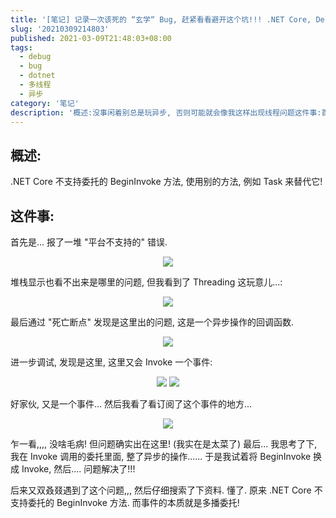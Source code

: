 ```yaml
---
title: '[笔记] 记录一次该死的 “玄学“ Bug, 赶紧看看避开这个坑!!! .NET Core, Delegate.BeginInvoke, PlatformNotSupportedException'
slug: '20210309214803'
published: 2021-03-09T21:48:03+08:00
tags:
  - debug
  - bug
  - dotnet
  - 多线程
  - 异步
category: '笔记'
description: '概述:没事闲着别总是玩异步, 否则可能就会像我这样出现线程问题这件事:首先是… 报了一堆 “平台不支持的” 错误.堆栈显示也看不出来是哪里的问题, 但我看到了 Threading 这玩意儿…:最后通过 “死亡断点” 发现是这里出的问题, 这是一个异步操作的回调函数.进一步调试, 发现是这里, 这里又会 Invoke 一个事件:好家伙, 又是一个事件… 然后我看了看订阅了这个事件的地方…乍一看, 没啥毛病! 但问题确实出在这里! (我实在是太菜了)最后… 我思'
---
```


## 概述:

.NET Core 不支持委托的 BeginInvoke 方法, 使用别的方法, 例如 Task 来替代它!


## 这件事:


首先是... 报了一堆 "平台不支持的" 错误.


<div align="center">
<img src="https://img-blog.csdnimg.cn/20210309213418546.png"/>
</div>


堆栈显示也看不出来是哪里的问题, 但我看到了 Threading 这玩意儿...:


<div align="center">
<img src="https://img-blog.csdnimg.cn/20210309213525619.png"/>
</div>


最后通过 "死亡断点" 发现是这里出的问题, 这是一个异步操作的回调函数.


<div align="center">
<img src="https://img-blog.csdnimg.cn/20210309213723524.png"/>
</div>


进一步调试, 发现是这里, 这里又会 Invoke 一个事件:


<div align="center">
<img src="https://img-blog.csdnimg.cn/20210309213924137.png"/>
<img src="https://img-blog.csdnimg.cn/20210309214018874.png"/>
</div>


好家伙, 又是一个事件... 然后我看了看订阅了这个事件的地方...


<div align="center">
<img src="https://img-blog.csdnimg.cn/20210309214243836.png"/>
</div>


乍一看,,,, 没啥毛病! 但问题确实出在这里! (我实在是太菜了)
最后... 我思考了下, 我在 Invoke 调用的委托里面, 整了异步的操作...... 于是我试着将 BeginInvoke 换成 Invoke, 然后.... 问题解决了!!!


后来又双叒叕遇到了这个问题,,, 然后仔细搜索了下资料. 懂了. 原来 .NET Core 不支持委托的 BeginInvoke 方法. 而事件的本质就是多播委托!
